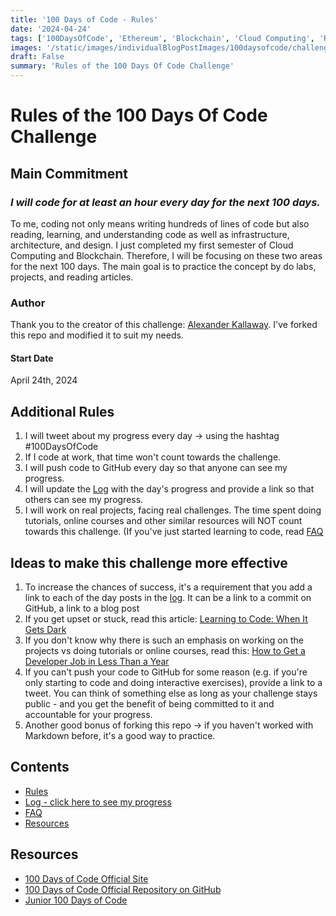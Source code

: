 ```yaml
---
title: '100 Days of Code - Rules'
date: '2024-04-24'
tags: ['100DaysOfCode', 'Ethereum', 'Blockchain', 'Cloud Computing', 'Rules', '100DaysOfCodeRules']
images: '/static/images/individualBlogPostImages/100daysofcode/challenge-accepted.jpg'
draft: False
summary: 'Rules of the 100 Days Of Code Challenge'
---
```


# Rules of the 100 Days Of Code Challenge

## Main Commitment

### _I will code for at least an hour every day for the next 100 days._

To me, coding not only means writing hundreds of lines of code but also reading, learning, and understanding code as well as infrastructure, architecture, and design.
I just completed my first semester of Cloud Computing and Blockchain. Therefore, I will be focusing on these two areas for the next 100 days.
The main goal is to practice the concept by do labs, projects, and reading articles.

### Author

Thank you to the creator of this challenge: [Alexander Kallaway](https://github.com/kallaway/100-days-of-code).
I've forked this repo and modified it to suit my needs.

#### Start Date

April 24th, 2024

## Additional Rules

1. I will tweet about my progress every day -> using the hashtag #100DaysOfCode
2. If I code at work, that time won't count towards the challenge.
3. I will push code to GitHub every day so that anyone can see my progress.
4. I will update the [Log](log) with the day's progress and provide a link so that others can see my progress.
5. I will work on real projects, facing real challenges. The time spent doing tutorials, online courses and other similar resources will NOT count towards this challenge. (If you've just started learning to code, read [FAQ](https://github.com/kallaway/100-days-of-code/blob/master/FAQ.md)

## Ideas to make this challenge more effective

1. To increase the chances of success, it's a requirement that you add a link to each of the day posts in the [log](log). It can be a link to a commit on GitHub, a link to a blog post
2. If you get upset or stuck, read this article: [Learning to Code: When It Gets Dark](https://www.freecodecamp.org/news/learning-to-code-when-it-gets-dark-e485edfb58fd/)
3. If you don't know why there is such an emphasis on working on the projects vs doing tutorials or online courses, read this: [How to Get a Developer Job in Less Than a Year](https://www.freecodecamp.org/news/how-to-get-a-developer-job-in-less-than-a-year-c27bbfe71645/)
4. If you can't push your code to GitHub for some reason (e.g. if you're only starting to code and doing interactive exercises), provide a link to a tweet. You can think of something else as long as your challenge stays public - and you get the benefit of being committed to it and accountable for your progress.
5. Another good bonus of forking this repo -> if you haven't worked with Markdown before, it's a good way to practice.

## Contents

- [Rules](/blog/100-days-of-code/rules)
- [Log - click here to see my progress](/blog/100-days-of-code/log)
- [FAQ](https://github.com/kallaway/100-days-of-code/blob/master/FAQ.md)
- [Resources](https://github.com/kallaway/100-days-of-code/blob/master/resources.md)

## Resources

- [100 Days of Code Official Site](https://www.100daysofcode.com/)
- [100 Days of Code Official Repository on GitHub](https://github.com/kallaway/100-days-of-code/)
- [Junior 100 Days of Code](https://juniorlearnstocode.blogspot.com/2018/01/100-days-of-code.html)

